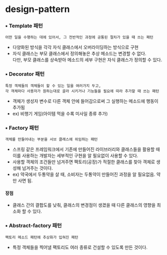 # design-pattern


### ▪️ Template 패턴 
<pre><code>어떤 일을 수행하는 데에 있어서, 그 전반적인 과정에 공통된 절차가 있을 때 쓰는 패턴</code></pre>

- 다양화된 방식을 각각 자식 클래스에서 오버라이딩하는 방식으로 구현
- 자식 클래스는 부모 클래스에서 정의해놓은 추상 메소드는 변경할 수 없다.    
 다만, 부모 클래스를 상속받아 메소드의 세부 구현은 자식 클래스가 정의할 수 있다.

### ▪️ Decorator 패턴 
<pre><code>특정 객체들의 객체들이 할 수 있는 일을 여러가지 두고,     
각 객체마다 사용자가 원하는대로 골라 시키거나 기능들을 필요에 따라 추가할 때 쓰는 패턴
</code></pre>

- 객체가 생성자 변수로 다른 객체 안에 들어감으로써 그 실행하는 메소드에 행동이 추가됨
- ex) 비행기 게임(아이템 먹을 수록 미사일 종류 추가)

### ▪️ Factory 패턴 
<pre><code>객체를 만들어내는 부분을 서브 클래스에 위임하는 패턴
</code></pre>

- 스프링 같은 프레임워크에서 기존에 만들어진 라이브러리와 클래스들을 활용할 때    
  이를 사용하는 개발자는 세부적인 구현을 알 필요없이 사용할 수 있다.
- 사용할 객체의 조건들만 넘겨주면 팩토리(공장)가 적절한 클래스를 찾아 객체로 생성해 넘겨주는 것이다.
- ex) 약국에서 두통약을 살 때, 소비자는 두통약이 만들어진 과정을 알 필요없음. 약만 사면 됨.

#### 장점
- 클래스 간의 결합도를 낮춰, 클래스의 변경점이 생겼을 때 다른 클래스의 영향을 최소화 할 수 있다.

### ▪️ Abstract-factory 패턴
<pre><code>팩토리 메소드 패턴에 추상화가 입혀진 패턴
</code></pre>

- 특정 객체들을 찍어낼 팩토리도 여러 종류로 건설할 수 있도록 만든 것이다.